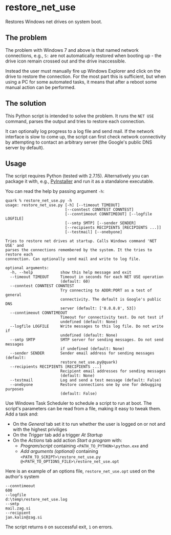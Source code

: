 # restore_net_use
Restores Windows net drives on system boot.

## The problem
The problem with Windows 7 and above is that named network connections, e.g., `S:` are not automatically restored when booting up - the drive icon remain crossed out and the drive inaccessible.

Instead the user must manually fire up Windows Explorer and click on the drive to restore the connection. For the most part this is sufficient, but when using a PC for some automated tasks, it means that after a reboot some manual action can be performed.

## The solution
This Python script is intended to solve the problem. It runs the `NET USE` command, parses the output and tries to restore each connection.

It can optionally log progress to a log file and send mail. If the network interface is slow to come up, the script can first check network connectivity by attempting to contact an arbitrary server (the Google's public DNS server by default).

## Usage
The script requires Python (tested with 2.7.15). Alternatively you can package it with, e.g., [PyInstaller](https://www.pyinstaller.org/) and run it as a standalone executable.

You can read the help by passing argument `-h`:

```
quark % restore_net_use.py -h
usage: restore_net_use.py [-h] [--timeout TIMEOUT]
                          [--conntest CONNTEST CONNTEST]
                          [--conntimeout CONNTIMEOUT] [--logfile LOGFILE]
                          [--smtp SMTP] [--sender SENDER]
                          [--recipients RECIPIENTS [RECIPIENTS ...]]
                          [--testmail] [--onebyone]

Tries to restore net drives at startup. Calls Windows command 'NET USE' and
parses the connections remembered by the system. It the tries to restore each
connection. Can optionally send mail and write to log file.

optional arguments:
  -h, --help            show this help message and exit
  --timeout TIMEOUT     Timeout in seconds for each NET USE operation
                        (default: 60)
  --conntest CONNTEST CONNTEST
                        Try connecting to ADDR:PORT as a test of general
                        connectivity. The default is Google's public DNS
                        server (default: ['8.8.8.8', 53])
  --conntimeout CONNTIMEOUT
                        Timeout for connectivity test. Do not test if
                        undefined (default: None)
  --logfile LOGFILE     Write messages to this log file. Do not write if
                        undefined (default: None)
  --smtp SMTP           SMTP server for sending messages. Do not send messages
                        if undefined (default: None)
  --sender SENDER       Sender email address for sending messages (default:
                        restore_net_use.py@quark)
  --recipients RECIPIENTS [RECIPIENTS ...]
                        Recipient email addresses for sending messages
                        (default: None)
  --testmail            Log and send a test message (default: False)
  --onebyone            Restore connections one by one for debugging purposes
                        (default: False)
```

Use Windows Task Scheduler to schedule a script to run at boot. The script's parameters can be read from a file, making it easy to tweak them. Add a task and:
- On the *General* tab set it to run whether the user is logged on or not and with the highest priviliges
- On the *Trigger* tab add a trigger *At Startup*
- On the *Actions* tab add action *Start a program* with:
  - *Program/script* containing `<PATH_TO_PYTHON>\python.exe` and
  - *Add arguments (optional)* containing `<PATH_TO_SCRIPT>\restore_net_use.py @<PATH_TO_OPTIONS_FILE>\restore_net_use.opt`

Here is an example of an options file, `restore_net_use.opt` used on the author's system
```
--conntimeout
600
--logfile
d:\temp\restore_net_use.log
--smtp
mail.zag.si
--recipient
jan.kalin@zag.si
```

The script returns `0` on successful exit, `1` on errors.
